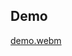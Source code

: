 ## Demo
[demo.webm](https://github.com/1lyasm/number_frequencies/assets/84722851/274c1b8d-7168-43b3-91ce-8f7952802368)
